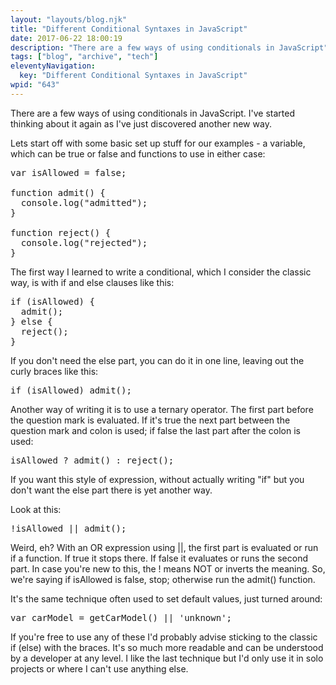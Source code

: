 ```yaml
---
layout: "layouts/blog.njk"
title: "Different Conditional Syntaxes in JavaScript"
date: 2017-06-22 18:00:19
description: "There are a few ways of using conditionals in JavaScript"
tags: ["blog", "archive", "tech"]
eleventyNavigation:
  key: "Different Conditional Syntaxes in JavaScript"
wpid: "643"
---
```


There are a few ways of using conditionals in JavaScript. I've started thinking about it again as I've just discovered another new way.

Lets start off with some basic set up stuff for our examples - a variable, which can be true or false and functions to use in either case:

<pre>var isAllowed = false;

function admit() {
  console.log("admitted");
}

function reject() {
  console.log("rejected");
}
</pre>

The first way I learned to write a conditional, which I consider the classic way, is with if and else clauses like this:

<pre>if (isAllowed) {
  admit();
} else {
  reject();
}
</pre>

If you don't need the else part, you can do it in one line, leaving out the curly braces like this:

<pre>if (isAllowed) admit();
</pre>

Another way of writing it is to use a ternary operator. The first part before the question mark is evaluated. If it's true the next part between the question mark and colon is used; if false the last part after the colon is used:

<pre>isAllowed ? admit() : reject();
</pre>

If you want this style of expression, without actually writing "if" but you don't want the else part there is yet another way.

Look at this:

<pre>!isAllowed || admit();
</pre>

Weird, eh? With an OR expression using ||, the first part is evaluated or run if a function. If true it stops there. If false it evaluates or runs the second part. In case you're new to this, the ! means NOT or inverts the meaning. So, we're saying if isAllowed is false, stop; otherwise run the admit() function.

It's the same technique often used to set default values, just turned around:

<pre>var carModel = getCarModel() || 'unknown';
</pre>

If you're free to use any of these I'd probably advise sticking to the classic if (else) with the braces. It's so much more readable and can be understood by a developer at any level. I like the last technique but I'd only use it in solo projects or where I can't use anything else.
